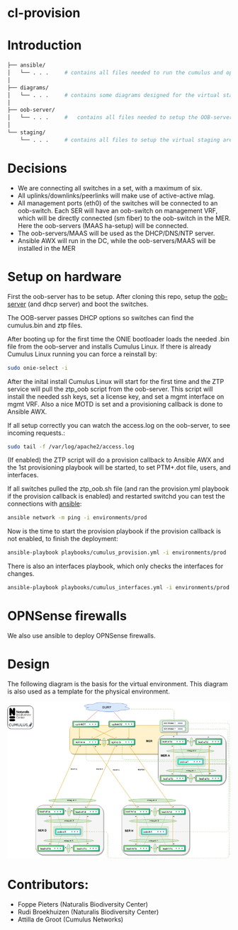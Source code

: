 # cl-provision

# Introduction
```bash
├── ansible/
│   └── . . .     # contains all files needed to run the cumulus and opnsense playbooks on hardware or vx.
│
├── diagrams/
│   └── . . .     # contains some diagrams designed for the virtual staging area and template for the physical environment.
│
├── oob-server/
│   └── . . .     #   contains all files needed to setup the OOB-server.
│
└── staging/
    └── . . .     # contains all files to setup the virtual staging area, using vagrant+libvirt on kvm.
```

# Decisions
- We are connecting all switches in a set, with a maximum of six.
- All uplinks/downlinks/peerlinks will make use of active-active mlag.
- All management ports (eth0) of the switches will be connected to an oob-switch. Each SER will have an oob-switch on management VRF, which will be directly connected (sm fiber) to the oob-switch in the MER. Here the oob-servers (MAAS ha-setup) will be connected.
- The oob-servers/MAAS will be used as the DHCP/DNS/NTP server.
- Ansible AWX will run in the DC, while the oob-servers/MAAS will be installed in the MER

# Setup on hardware
First the oob-server has to be setup. After cloning this repo, setup the [oob-server](oob-server/) (and dhcp server) and boot the switches.

The OOB-server passes DHCP options so switches can find the cumulus.bin and ztp files.

After booting up for the first time the ONIE bootloader loads the needed .bin file from the oob-server and installs Cumulus Linux. If there is already Cumulus Linux running you can force a reinstall by:
```bash
sudo onie-select -i
```

After the inital install Cumulus Linux will start for the first time and the ZTP service will pull the ztp_oob script from the oob-server. This script will install the needed ssh keys, set a license key, and set a mgmt interface on mgmt VRF. Also a nice MOTD is set and a provisioning callback is done to Ansible AWX.

If all setup correctly you can watch the access.log on the oob-server, to see incoming requests.:
```bash
sudo tail -f /var/log/apache2/access.log
```
(If enabled) the ZTP script will do a provision callback to Ansible AWX and the 1st provisioning playbook will be started, to set PTM+.dot file, users, and interfaces.

If all switches pulled the ztp_oob.sh file (and ran the provision.yml playbook if the provision callback is enabled) and restarted switchd you can test the connections with [ansible](ansible/):
```bash
ansible network -m ping -i environments/prod
```
Now is the time to start the provision playbook if the provision callback is not enabled, to finish the deployment:
```bash
ansible-playbook playbooks/cumulus_provision.yml -i environments/prod
```

There is also an interfaces playbook, which only checks the interfaces for changes.
```bash
ansible-playbook playbooks/cumulus_interfaces.yml -i environments/prod
```

# OPNSense firewalls
We also use ansible to deploy OPNSense firewalls.

# Design
The following diagram is the basis for the virtual environment. This diagram is also used as a template for the physical environment.

![diagram](diagrams/cl-ontwerp-dw2.png)  

# Contributors:
- Foppe Pieters (Naturalis Biodiversity Center)
- Rudi Broekhuizen (Naturalis Biodiversity Center)
- Attilla de Groot (Cumulus Networks)

